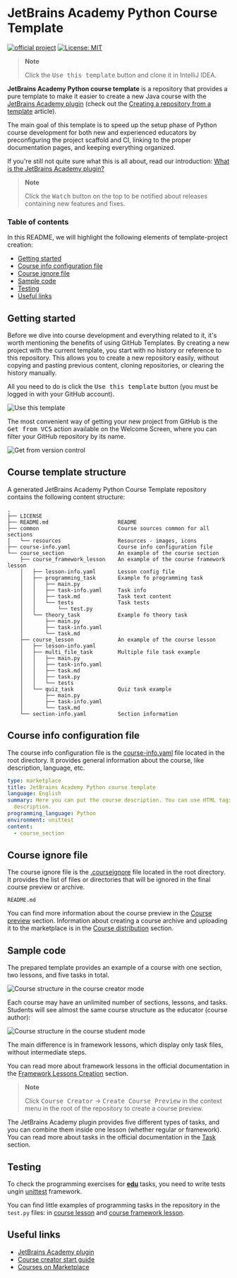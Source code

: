 # JetBrains Academy Python Course Template

[![official project](https://jb.gg/badges/official.svg)](https://confluence.jetbrains.com/display/ALL/JetBrains+on+GitHub)
[![License: MIT](https://img.shields.io/badge/License-MIT-yellow.svg)](https://opensource.org/licenses/MIT)

> **Note**
>
> Click the <kbd>Use this template</kbd> button and clone it in IntelliJ IDEA.

**JetBrains Academy Python course template** is a repository that provides a
pure template to make it easier to create a new Java course with the [JetBrains Academy
plugin][ref:plugin.marketplace] (check out the [Creating a repository from a template][gh:template] article).

The main goal of this template is to speed up the setup phase
of Python course development for both new and experienced educators
by preconfiguring the project scaffold and CI,
linking to the proper documentation pages, and keeping everything organized.

If you're still not quite sure what this is all about, read our introduction: [What is the JetBrains Academy plugin?][docs:intro]

> **Note**
>
> Click the <kbd>Watch</kbd> button on the top to be notified about releases containing new features and fixes.

### Table of contents

In this README, we will highlight the following elements of template-project creation:

- [Getting started](#getting-started)
- [Course info configuration file](#course-info-configuration-file)
- [Course ignore file](#course-ignore-file)
- [Sample code](#sample-code)
- [Testing](#testing)
- [Useful links](#useful-links)

## Getting started

Before we dive into course development and everything related to it, it's worth mentioning the benefits of using GitHub Templates.
By creating a new project with the current template, you start with no history or reference to this repository.
This allows you to create a new repository easily, without copying and pasting previous content, cloning repositories, or clearing the history manually.

All you need to do is click the <kbd>Use this template</kbd> button (you must be logged in with your GitHub account).

![Use this template][file:use-template-blur]

The most convenient way of getting your new project from GitHub is the <kbd>Get from VCS</kbd> action available on the Welcome Screen,
where you can filter your GitHub  repository by its name.

![Get from version control][file:get_from_vcs.png]


## Course template structure

A generated JetBrains Academy Python Course Template repository contains the following content structure:

```
.
├── LICENSE
├── README.md                      README
├── common                         Course sources common for all sections
│   └── resources                  Resources - images, icons
├── course-info.yaml               Course info configuration file
└── course_section                 An example of the course section
    ├── course_framework_lesson    An example of the course framework lesson
    │   ├── lesson-info.yaml       Lesson config file
    │   ├── programming_task       Example fo programming task
    │   │   ├── main.py
    │   │   ├── task-info.yaml     Task info
    │   │   ├── task.md            Task text content
    │   │   └── tests              Task tests
    │   │       └── test.py
    │   └── theory_task            Example fo theory task
    │       ├── main.py
    │       ├── task-info.yaml
    │       └── task.md
    ├── course_lesson              An example of the course lesson
    │   ├── lesson-info.yaml  
    │   ├── multi_file_task        Multiple file task example
    │   │   ├── main.py
    │   │   ├── task-info.yaml
    │   │   ├── task.md
    │   │   ├── task.py
    │   │   └── tests
    │   └── quiz_task              Quiz task example
    │       ├── main.py
    │       ├── task-info.yaml
    │       └── task.md
    └── section-info.yaml          Section information
```

## Course info configuration file

The course info configuration file is the [course-info.yaml][file:course-info.yaml] file located in the root directory.
It provides general information about the course, like description, language, etc.

```yaml
type: marketplace
title: JetBrains Academy Python course template
language: English
summary: Here you can put the course description. You can use HTML tags inside the
  description.
programming_language: Python
environment: unittest
content:
  - course_section
```

## Course ignore file

The course ignore file is the [.courseignore][file:courseignore] file located in the root directory.
It provides the list of files or directories that will be ignored in the final course preview or archive.

```text
README.md
```

You can find more information about the course preview in the [Course preview][ref:course.preview] section. Information
about creating a course archive and uploading it to the marketplace is in the [Course distribution][ref:course.distribution] section.

## Sample code

The prepared template provides an example of a course with one section, two lessons, and five tasks in total.

![Course structure in the course creator mode][file:course-structure-author]

Each course may have an unlimited number of sections, lessons, and tasks.
Students will see almost the same course structure as the educator (course author):

![Course structure in the course student mode][file:course-structure-student]

The main difference is in framework lessons, which display
only task files, without intermediate steps.

You can read more about framework lessons in the official documentation in the [Framework Lessons Creation][ref:framework.lessons.creation] section.

> **Note**
>
> Click <kbd>Course Creator</kbd> -> <kbd>Create Course Preview</kbd> in the context menu in the root of the repository to create a course preview.


The JetBrains Academy plugin provides five different types of tasks,
and you can combine them inside one lesson (whether regular or framework).
You can read more about tasks in the official documentation in the [Task][ref:tasks] section.

## Testing

To check the programming exercises for [**edu**][ref:tasks] tasks, you need to write tests ungin [unittest](https://docs.python.org/3/library/unittest.html) framework.


You can find little examples of programming tasks in the repository in the `test.py` files:
in [course lesson][file:course.lesson.tests] and [course framework lesson][file:course.framework.lesson.tests].

## Useful links

- [JetBrains Academy plugin][ref:plugin.marketplace]
- [Course creator start guide][ref:course.creator.start.guide]
- [Courses on Marketplace][ref:marketplace]

[gh:actions]: https://help.github.com/en/actions
[gh:template]: https://docs.github.com/en/repositories/creating-and-managing-repositories/creating-a-repository-from-a-template

[ref:marketplace]: https://plugins.jetbrains.com/education
[ref:course.creator.start.guide]: https://plugins.jetbrains.com/plugin/10081-jetbrains-academy/docs/educator-start-guide.html
[ref:plugin.marketplace]: https://plugins.jetbrains.com/plugin/10081-jetbrains-academy
[ref:course.preview]: https://plugins.jetbrains.com/plugin/10081-jetbrains-academy/docs/educator-start-guide.html#preview_course
[ref:course.distribution]: https://plugins.jetbrains.com/plugin/10081-jetbrains-academy/docs/educator-start-guide.html#course_distribution
[ref:framework.lessons.creation]: https://plugins.jetbrains.com/plugin/10081-jetbrains-academy/docs/framework-lessons-guide-for-course-creators.html#a81e8983
[ref:tasks]: https://plugins.jetbrains.com/plugin/10081-jetbrains-academy/docs/framework-lessons-guide-for-course-creators.html#a81e8983
[ref:java.reflection.api]: https://docs.oracle.com/javase/8/docs/technotes/guides/reflection/index.html
[ref:junit5]: https://junit.org/junit5/

[docs:intro]: https://plugins.jetbrains.com/plugin/10081-jetbrains-academy/docs/jetbrains-academy-plugin-faq.html#what_is_the_jetbrains_academy_plugin

[file:gradle.properties]: ./gradle.properties
[file:course-info.yaml]: ./course-info.yaml
[file:courseignore]: .courseignore
[file:course.lesson.tests]: course_section/course_lesson/programming_task/tests/test.py
[file:course.framework.lesson.tests]: course_section/course_framework_lesson/programming_task/tests/test.py

[gradle]: https://gradle.org

[semver]: https://semver.org

[file:get_from_vcs.png]: common/resources/images/get-from-version-control.png
[file:course-structure-author]: common/resources/images/course-structure-author.png
[file:course-structure-student]: common/resources/images/course-structure-student.png
[file:run-debug-configurations]: common/src/main/resources/images/run-debug-configurations.png
[file:use-template-blur]: common/resources/images/use_template_blur.jpg
